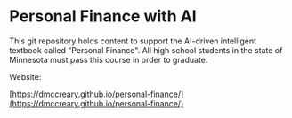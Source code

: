# Personal Finance with AI

This git repository holds content to support the AI-driven intelligent textbook called "Personal Finance".
All high school students in the state of Minnesota must pass this course in order to graduate.

Website: 

[https://dmccreary.github.io/personal-finance/](https://dmccreary.github.io/personal-finance/)